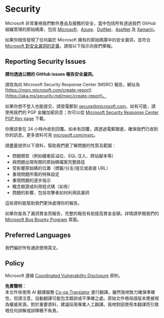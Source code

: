 <!--
CO_OP_TRANSLATOR_METADATA:
{
  "original_hash": "d8fe220fa2850df0759b07cf391ea77c",
  "translation_date": "2025-05-20T07:33:34+00:00",
  "source_file": "SECURITY.md",
  "language_code": "hk"
}
-->
# Security

Microsoft 非常重視我們軟件產品及服務的安全，當中包括所有透過我們 GitHub 組織管理的原始碼庫，包括 [Microsoft](https://github.com/Microsoft)、[Azure](https://github.com/Azure)、[DotNet](https://github.com/dotnet)、[AspNet](https://github.com/aspnet) 及 [Xamarin](https://github.com/xamarin)。

如果你相信發現了任何屬於 Microsoft 擁有的原始碼庫中的安全漏洞，並符合 [Microsoft 對安全漏洞的定義](https://aka.ms/security.md/definition)，請按以下指示向我們舉報。

## Reporting Security Issues

**請勿透過公開的 GitHub issues 報告安全漏洞。**

請改為向 Microsoft Security Response Center (MSRC) 報告，網址為 [https://msrc.microsoft.com/create-report](https://aka.ms/security.md/msrc/create-report)。

如果你想不登入也能提交，請發電郵到 [secure@microsoft.com](mailto:secure@microsoft.com)。如有可能，請使用我們的 PGP 金鑰加密訊息；你可以從 [Microsoft Security Response Center PGP Key page](https://aka.ms/security.md/msrc/pgp) 下載。

你應該會在 24 小時內收到回覆。如未有回覆，請透過電郵跟進，確保我們已收到你的訊息。更多資料可見 [microsoft.com/msrc](https://www.microsoft.com/msrc)。

請盡量提供以下資料，幫助我們更了解問題的性質及範圍：

* 問題類型（例如緩衝區溢位、SQL 注入、跨站腳本等）
* 與問題出現有關的原始碼檔案完整路徑
* 受影響原始碼的位置（標籤/分支/提交或直接 URL）
* 重現問題所需的特殊設定
* 重現問題的逐步指示
* 概念驗證或利用程式碼（如有）
* 問題的影響，包括攻擊者如何利用該漏洞

這些資料能幫助我們更快處理你的報告。

如果你是為了漏洞賞金而報告，完整的報告有助提高賞金金額。詳情請參閱我們的 [Microsoft Bug Bounty Program](https://aka.ms/security.md/msrc/bounty) 頁面。

## Preferred Languages

我們偏好所有通訊使用英文。

## Policy

Microsoft 遵循 [Coordinated Vulnerability Disclosure](https://aka.ms/security.md/cvd) 原則。

**免責聲明**：  
本文件係使用 AI 翻譯服務 [Co-op Translator](https://github.com/Azure/co-op-translator) 進行翻譯。雖然我哋致力確保準確性，但請注意，自動翻譯可能包含錯誤或不準確之處。原始文件嘅母語版本應被視為權威來源。對於重要資料，建議採用專業人工翻譯。我哋對因使用本翻譯而引致嘅任何誤解或誤釋概不負責。